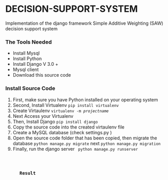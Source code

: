 # DECISION-SUPPORT-SYSTEM

Implementation of the django framework Simple Additive Weighting (SAW) decision support system

<h3>The Tools Needed</h3>
<ul>
<li>Install Mysql</li>
<li>Install Python</li>
<li>Install Django V 3.0 + </li>
 <li>Mysql client</li>
<li>Download this source code</li>

</ul>
<h3>Install Source Code </h3>
<ol>
<li>First, make sure you have Python installed on your operating system</li>
<li>Second, Install Virtualenv <code>pip install virtualenv</code></li>
<li>Create Virtaulenv <code>virtualenv -m <i>projectname</i> </code></li>
<li>Next Access your Virtualenv</li>
<li>Then, Install Django <code>pip install django</code></li>
<li>Copy the source code into the created virtaulenv file</li>
<li>Create a MySQL database (check settings.py )</li>
<li>Open the source code folder that has been copied, then migrate the database <code>python manage.py migrate</code> next <code>python manage.py migration</code></li>
<li>Finally, run the django server <code> python manage.py runserver</li>
<ol>
<h3>Result </h3>

